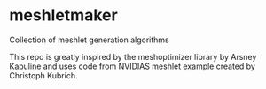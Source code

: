 # meshletmaker
Collection of meshlet generation algorithms

This repo is greatly inspired by the meshoptimizer library by Arsney Kapuline and uses code from NVIDIAS meshlet example created by Christoph Kubrich.
